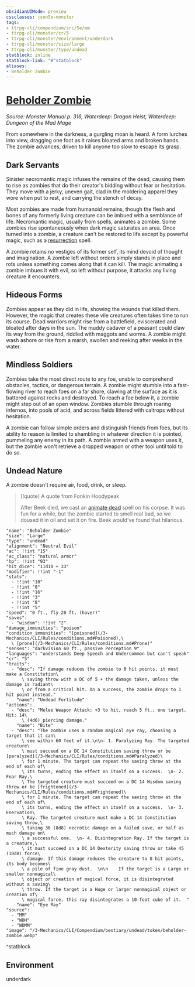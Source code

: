 ```yaml
---
obsidianUIMode: preview
cssclasses: json5e-monster
tags:
- ttrpg-cli/compendium/src/5e/mm
- ttrpg-cli/monster/cr/5
- ttrpg-cli/monster/environment/underdark
- ttrpg-cli/monster/size/large
- ttrpg-cli/monster/type/undead
statblock: inline
statblock-link: "#^statblock"
aliases:
- Beholder Zombie
---
```

# [Beholder Zombie](3-Mechanics\CLI\Compendium\bestiary\undead/beholder-zombie.md)
*Source: Monster Manual p. 316, Waterdeep: Dragon Heist, Waterdeep: Dungeon of the Mad Mage*  

From somewhere in the darkness, a gurgling moan is heard. A form lurches into view, dragging one foot as it raises bloated arms and broken hands. The zombie advances, driven to kill anyone too slow to escape its grasp.

## Dark Servants

Sinister necromantic magic infuses the remains of the dead, causing them to rise as zombies that do their creator's bidding without fear or hesitation. They move with a jerky, uneven gait, clad in the moldering apparel they wore when put to rest, and carrying the stench of decay.

Most zombies are made from humanoid remains, though the flesh and bones of any formerly living creature can be imbued with a semblance of life. Necromantic magic, usually from spells, animates a zombie. Some zombies rise spontaneously when dark magic saturates an area. Once turned into a zombie, a creature can't be restored to life except by powerful magic, such as a [resurrection](/3-Mechanics/CLI/Compendium/spells/resurrection.md) spell.

A zombie retains no vestiges of its former self, its mind devoid of thought and imagination. A zombie left without orders simply stands in place and rots unless something comes along that it can kill. The magic animating a zombie imbues it with evil, so left without purpose, it attacks any living creature it encounters.

## Hideous Forms

Zombies appear as they did in life, showing the wounds that killed them. However, the magic that creates these vile creatures often takes time to run its course. Dead warriors might rise from a battlefield, eviscerated and bloated after days in the sun. The muddy cadaver of a peasant could claw its way from the ground, riddled with maggots and worms. A zombie might wash ashore or rise from a marsh, swollen and reeking after weeks in the water.

## Mindless Soldiers

Zombies take the most direct route to any foe, unable to comprehend obstacles, tactics, or dangerous terrain. A zombie might stumble into a fast-flowing river to reach foes on a far shore, clawing at the surface as it is battered against rocks and destroyed. To reach a foe below it, a zombie might step out of an open window. Zombies stumble through roaring infernos, into pools of acid, and across fields littered with caltrops without hesitation.

A zombie can follow simple orders and distinguish friends from foes, but its ability to reason is limited to shambling in whatever direction it is pointed, pummeling any enemy in its path. A zombie armed with a weapon uses it, but the zombie won't retrieve a dropped weapon or other tool until told to do so.

## Undead Nature

A zombie doesn't require air, food, drink, or sleep.

> [!quote] A quote from Fonkin Hoodypeak  
> 
> After Beek died, we cast an [animate dead](/3-Mechanics/CLI/Compendium/spells/animate-dead.md) spell on his corpse. It was fun for a while, but the zombie started to smell real bad, so we doused it in oil and set it on fire. Beek would've found that hilarious.


```statblock
"name": "Beholder Zombie"
"size": "Large"
"type": "undead"
"alignment": "Neutral Evil"
"ac": !!int "15"
"ac_class": "natural armor"
"hp": !!int "93"
"hit_dice": "11d10 + 33"
"modifier": !!int "-1"
"stats":
  - !!int "10"
  - !!int "8"
  - !!int "16"
  - !!int "3"
  - !!int "8"
  - !!int "5"
"speed": "0 ft., fly 20 ft. (hover)"
"saves":
  - "wisdom": !!int "2"
"damage_immunities": "poison"
"condition_immunities": "[poisoned](/3-Mechanics/CLI/Rules/conditions.md#Poisoned),\
  \ [prone](/3-Mechanics/CLI/Rules/conditions.md#Prone)"
"senses": "darkvision 60 ft., passive Perception 9"
"languages": "understands Deep Speech and Undercommon but can't speak"
"cr": "5"
"traits":
  - "desc": "If damage reduces the zombie to 0 hit points, it must make a Constitution\
      \ saving throw with a DC of 5 + the damage taken, unless the damage is radiant\
      \ or from a critical hit. On a success, the zombie drops to 1 hit point instead."
    "name": "Undead Fortitude"
"actions":
  - "desc": "Melee Weapon Attack: +3 to hit, reach 5 ft., one target. Hit: 14\
      \ (4d6) piercing damage."
    "name": "Bite"
  - "desc": "The zombie uses a random magical eye ray, choosing a target that it can\
      \ see within 60 feet of it.\n\n- 1. Paralyzing Ray. The targeted creature\
      \ must succeed on a DC 14 Constitution saving throw or be [paralyzed](/3-Mechanics/CLI/Rules/conditions.md#Paralyzed)\
      \ for 1 minute. The target can repeat the saving throw at the end of each of\
      \ its turns, ending the effect on itself on a success.  \n- 2. Fear Ray.\
      \ The targeted creature must succeed on a DC 14 Wisdom saving throw or be [frightened](/3-Mechanics/CLI/Rules/conditions.md#Frightened)\
      \ for 1 minute. The target can repeat the saving throw at the end of each of\
      \ its turns, ending the effect on itself on a success.  \n- 3. Enervation\
      \ Ray. The targeted creature must make a DC 14 Constitution saving throw,\
      \ taking 36 (8d8) necrotic damage on a failed save, or half as much damage on\
      \ a successful one.  \n- 4. Disintegration Ray. If the target is a creature,\
      \ it must succeed on a DC 14 Dexterity saving throw or take 45 (10d8) force\
      \ damage. If this damage reduces the creature to 0 hit points, its body becomes\
      \ a pile of fine gray dust.  \n\n    If the target is a Large or smaller nonmagical\
      \ object or creation of magical force, it is disintegrated without a saving\
      \ throw. If the target is a Huge or larger nonmagical object or creation of\
      \ magical force, this ray disintegrates a 10-foot cube of it.  "
    "name": "Eye Ray"
"source":
  - "MM"
  - "WDH"
  - "WDMM"
"image": "/3-Mechanics/CLI/Compendium/bestiary/undead/token/beholder-zombie.webp"
```
^statblock

## Environment

underdark